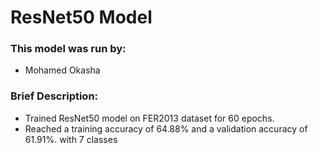 # ResNet50 Model

### This model was run by: 
- Mohamed Okasha

### Brief Description:
- Trained ResNet50 model on FER2013 dataset for 60 epochs.
- Reached a training accuracy of 64.88% and a validation accuracy of 61.91%. with 7 classes 

